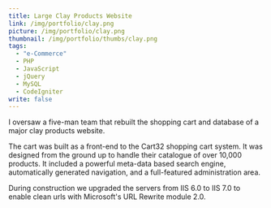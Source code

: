 ```yaml
---
title: Large Clay Products Website
link: /img/portfolio/clay.png
picture: /img/portfolio/clay.png
thumbnail: /img/portfolio/thumbs/clay.png
tags: 
  - "e-Commerce"
  - PHP
  - JavaScript
  - jQuery
  - MySQL
  - CodeIgniter
write: false
---
```


I oversaw a five-man team that rebuilt the shopping cart and database of a major clay products website.

The cart was built as a front-end to the Cart32 shopping cart system. It was designed from the ground up to handle their catalogue of over 10,000 products. It included a powerful meta-data based search engine, automatically generated navigation, and a full-featured administration area.

During construction we upgraded the servers from IIS 6.0 to IIS 7.0 to enable clean urls with Microsoft's URL Rewrite module 2.0.